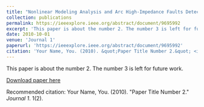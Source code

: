 ```yaml
---
title: "Nonlinear Modeling Analysis and Arc High-Impedance Faults Detection in Active Distribution Networks With Neutral Grounding via Petersen Coil"
collection: publications
permalink: https://ieeexplore.ieee.org/abstract/document/9695992
excerpt: 'This paper is about the number 2. The number 3 is left for future work.'
date: 2010-10-01
venue: 'Journal 1'
paperurl: 'https://ieeexplore.ieee.org/abstract/document/9695992'
citation: 'Your Name, You. (2010). &quot;Paper Title Number 2.&quot; <i>Journal 1</i>. 1(2).'
---
```

This paper is about the number 2. The number 3 is left for future work.

[Download paper here](https://ieeexplore.ieee.org/abstract/document/9695992)

Recommended citation: Your Name, You. (2010). "Paper Title Number 2." <i>Journal 1</i>. 1(2).
